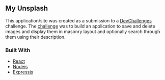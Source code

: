 ## My Unsplash

This application/site was created as a submission to a [DevChallenges](https://devchallenges.io/challenges) challenge. The [challenge](https://devchallenges.io/challenges/rYyhwJAxMfES5jNQ9YsP) was to build an application to save and delete images and display them in masonry layout and optionally search through them using their description.

### Built With

- [React](https://reactjs.org/)
- [Nodejs](https://nodejs.org/)
- [Expressjs](https://expressjs.com/)

